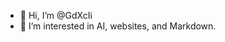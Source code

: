 - 👋 Hi, I’m @GdXcIi
- 👀 I’m interested in AI, websites, and Markdown.

<!---
GdXcIi/GdXcIi is a ✨ special ✨ repository because its `README.md` (this file) appears on your GitHub profile.
You can click the Preview link to take a look at your changes.
--->
